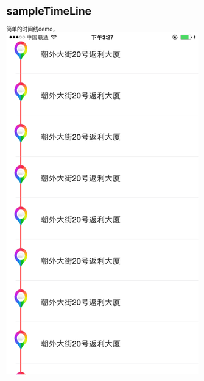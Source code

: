 # sampleTimeLine
简单的时间线demo，
<img src="https://raw.githubusercontent.com/gbaopangbp/sampleTimeLine/master/timeLine/IMG_0002.PNG"/>
